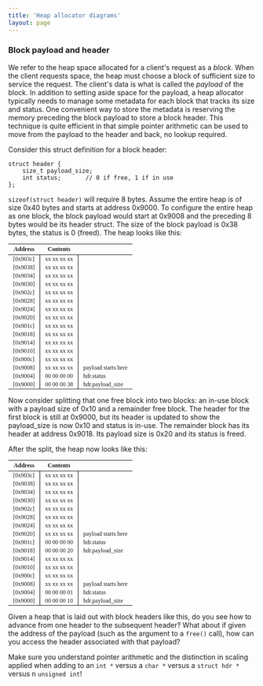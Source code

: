 ```yaml
---
title: 'Heap allocator diagrams'
layout: page
---
```


### Block payload and header

We refer to the heap space allocated for a client's request as a _block_.
When the client requests space, the heap must choose a block of
sufficient size to service the request. The client's data is what is
called the _payload_ of the block. In addition to setting aside space for 
the payload, a heap allocator typically needs to manage some metadata 
for each block that tracks its size and status. One convenient way
to store the metadata is reserving the memory preceding the block
payload to store a block header. This technique is quite efficient
in that simple pointer arithmetic can be used to move from the payload to 
the header and back, no lookup required.

Consider this struct definition for a block header:

    struct header {
        size_t payload_size;
        int status;       // 0 if free, 1 if in use
    };

`sizeof(struct header)` will require 8 bytes.
Assume the entire heap is of size 0x40 bytes and starts at address 0x9000. 
To configure the entire heap as one block, the block payload would start
at 0x9008 and the preceding 8 bytes would be its header struct. The size of 
the block payload is 0x38 bytes, the status is 0 (freed). The heap looks like this:

Address|Contents|&nbsp;
-------|--------|-----------
[0x903c] | xx xx xx xx | 
[0x9038] | xx xx xx xx | 
[0x9034] | xx xx xx xx | 
[0x9030] | xx xx xx xx | 
[0x902c] | xx xx xx xx | 
[0x9028] | xx xx xx xx | 
[0x9024] | xx xx xx xx | 
[0x9020] | xx xx xx xx | 
[0x901c] | xx xx xx xx | 
[0x9018] | xx xx xx xx | 
[0x9014] | xx xx xx xx | 
[0x9010] | xx xx xx xx | 
[0x900c] | xx xx xx xx | 
[0x9008] | xx xx xx xx | payload starts here
[0x9004] | 00 00 00 00 | hdr.status
[0x9000] | 00 00 00 38 | hdr.payload_size


<style type='text/css'>
table 
{ font-family: Consolas;
  font-size: 9pt;
  border-collapse: collapse;
  border: none;
}
td:nth-child(2) {
   border-left: 1px solid black; 
   border-right: 1px solid black; 
}
tr td  {
   padding: 1px 10px 1px 10px !important;
}
</style>


Now consider splitting that one free block into two blocks: 
an in-use block with a payload size of 0x10 and a remainder free block. 
The header for the first block is still at 0x9000, but its header is
updated to show the payload_size is now 0x10 and status is in-use. 
The remainder block has its header at address 0x9018. Its payload
size is 0x20 and its status is freed.

After the split, the heap now looks like this:

Address|Contents|&nbsp;
-------|--------|-----------
[0x903c] | xx xx xx xx | 
[0x9038] | xx xx xx xx | 
[0x9034] | xx xx xx xx | 
[0x9030] | xx xx xx xx | 
[0x902c] | xx xx xx xx | 
[0x9028] | xx xx xx xx | 
[0x9024] | xx xx xx xx | 
[0x9020] | xx xx xx xx | payload starts here
[0x901c] | 00 00 00 00 | hdr.status
[0x9018] | 00 00 00 20 | hdr.payload_size
[0x9014] | xx xx xx xx | 
[0x9010] | xx xx xx xx | 
[0x900c] | xx xx xx xx | 
[0x9008] | xx xx xx xx | payload starts here
[0x9004] | 00 00 00 01 | hdr.status
[0x9000] | 00 00 00 10 | hdr.payload_size


Given a heap that is laid out with block headers like this, do you see how to advance from one header to the subsequent header?  What about if given the address of the payload (such as the argument to a `free()` call), how can you access the header associated with that payload?

Make sure you understand pointer arithmetic and the distinction in scaling applied when adding to an `int *` versus a `char *` versus a `struct hdr *` versus n `unsigned int`!


